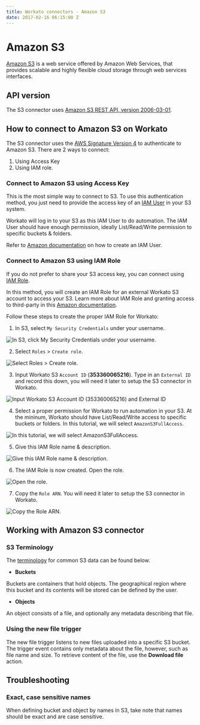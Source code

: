 ```yaml
---
title: Workato connectors - Amazon S3
date: 2017-02-16 06:15:00 Z
---
```


# Amazon S3
[Amazon S3](https://aws.amazon.com/s3/) is a web service offered by Amazon Web Services, that provides scalable and highly flexible cloud storage through web services interfaces.

## API version
The S3 connector uses [Amazon S3 REST API, version 2006-03-01](http://docs.aws.amazon.com/AmazonS3/latest/API/Welcome.html).

## How to connect to Amazon S3 on Workato
The S3 connector uses the [AWS Signature Version 4](http://docs.aws.amazon.com/AmazonS3/latest/API/sig-v4-authenticating-requests.html) to authenticate to Amazon S3. There are 2 ways to connect:
1) Using Access Key
2) Using IAM role.

### Connect to Amazon S3 using Access Key
This is the most simple way to connect to S3. To use this authentication method, you just need to provide the access key of an [IAM User](https://docs.aws.amazon.com/IAM/latest/UserGuide/id_users.html) in your S3 system.

Workato will log in to your S3 as this IAM User to do automation. The IAM User should have enough permission, ideally List/Read/Write permission to specific buckets & folders.

Refer to [Amazon documentation](http://docs.aws.amazon.com/IAM/latest/UserGuide/id_users_create.html) on how to create an IAM User.

### Connect to Amazon S3 using IAM Role
If you do not prefer to share your S3 access key, you can connect using [IAM Role](https://docs.aws.amazon.com/IAM/latest/UserGuide/id_roles.html).

In this method, you will create an IAM Role for an external Workato S3 account to access your S3. Learn more about IAM Role and granting access to third-party in this [Amazon documentation](https://docs.aws.amazon.com/IAM/latest/UserGuide/id_roles_create_for-user.html).

Follow these steps to create the proper IAM Role for Workato:
1. In S3, select `My Security Credentials` under your username.

![In S3, click `My Security Credentials` under your username.](/assets/images/connectors/amazon-s3/iam_role_auth_1.png)

2. Select `Roles` > `Create role`.

![Select `Roles` > `Create role`.](/assets/images/connectors/amazon-s3/iam_role_auth_2.png)

3. Input Workato S3 `Account ID` (**353360065216**). Type in an `External ID` and record this down, you will need it later to setup the S3 connector in Workato.

![Input Workato S3 `Account ID` (**353360065216**) and `External ID`](/assets/images/connectors/amazon-s3/iam_role_auth_3.png)

4. Select a proper permission for Workato to run automation in your S3. At the mininum, Workato should have List/Read/Write access to specific buckets or folders. In this tutorial, we will select `AmazonS3FullAccess`.

![In this tutorial, we will select `AmazonS3FullAccess`.](/assets/images/connectors/amazon-s3/iam_role_auth_4.png)

5. Give this IAM Role name & description.

![Give this IAM Role name & description.](/assets/images/connectors/amazon-s3/iam_role_auth_5.png)

6. The IAM Role is now created. Open the role.

![Open the role.](/assets/images/connectors/amazon-s3/iam_role_auth_6.png)

7. Copy the `Role ARN`. You will need it later to setup the S3 connector in Workato.

![Copy the Role ARN.](/assets/images/connectors/amazon-s3/iam_role_auth_7.png)

## Working with Amazon S3 connector

### S3 Terminology
The [terminology](http://docs.aws.amazon.com/AmazonS3/latest/gsg/AmazonS3Basics.html) for common S3 data can be found below.

- **Buckets**

Buckets are containers that hold objects. The geographical region where this bucket and its contents will be stored can be defined by the user.

- **Objects**

An object consists of a file, and optionally any metadata describing that file.

### Using the new file trigger
The new file trigger listens to new files uploaded into a specific S3 bucket. The trigger event contains only metadata about the file, however, such as file name and size. To retrieve content of the file, use the **Download file** action.

## Troubleshooting

### Exact, case sensitive names
When defining bucket and object by names in S3, take note that names should be exact and are case sensitive.
